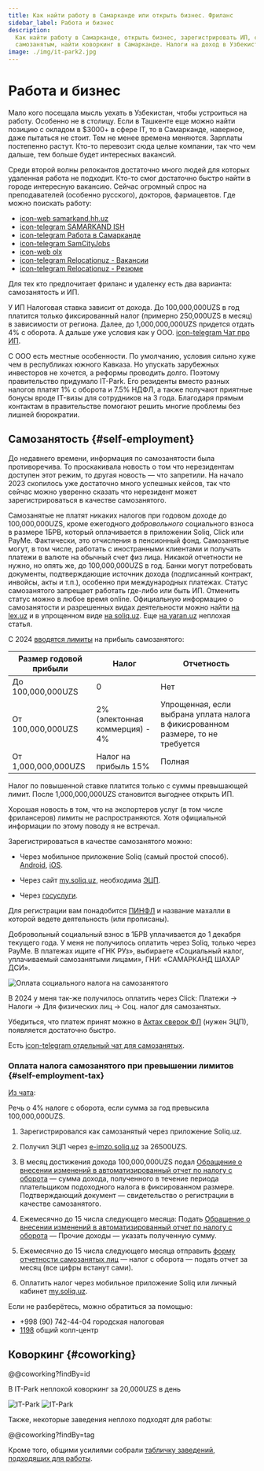 ```yaml
---
title: Как найти работу в Самарканде или открыть бизнес. Фриланс
sidebar_label: Работа и бизнес
description:
  Как найти работу в Самарканде, открыть бизнес, зарегистрировать ИП, стать
  самозанятым, найти коворкинг в Самарканде. Налоги на доход в Узбекистане.
image: ./img/it-park2.jpg
---
```


# Работа и бизнес

Мало кого посещала мысль уехать в Узбекистан, чтобы устроиться на работу.
Особенно не в столицу. Если в Ташкенте еще можно найти позицию с окладом в
$3000+ в сфере IT, то в Самарканде, наверное, даже пытаться не стоит. Тем не
менее времена меняются. Зарплаты постепенно растут. Кто-то перевозит сюда целые
компании, так что чем дальше, тем больше будет интересных вакансий.

Среди второй волны релокантов достаточно много людей для которых удаленная
работа не подходит. Кто-то смог достаточно быстро найти в городе интересную
вакансию. Сейчас огромный спрос на преподавателей (особенно русского), докторов,
фармацевтов. Где можно поискать работу:

- [icon-web samarkand.hh.uz](https://samarkand.hh.uz/)
- [icon-telegram SAMARKAND ISH](https://t.me/samarqand_rabota_ish)
- [icon-telegram Работа в Самарканде](https://t.me/samarkandvakansiya)
- [icon-telegram SamCityJobs](https://t.me/samcityjobs)
- [icon-web olx](https://www.olx.uz/d/rabota/samarkand/)
- [icon-telegram Relocationuz - Вакансии](https://t.me/+XfqwsMFvUBtlNzEy)
- [icon-telegram Relocationuz - Резюме](https://t.me/+mxhNi7eV-D41YmRi)

Для тех кто предпочитает фриланс и удаленку есть два варианта: самозанятость и
ИП.

У ИП Налоговая ставка зависит от дохода. До 100,000,000UZS в год платится только
фиксированный налог (примерно 250,000UZS в месяц) в зависимости от региона.
Далее, до 1,000,000,000UZS придется отдать 4% с оборота. А дальше уже условия
как у ООО. [icon-telegram Чат про ИП](https://t.me/YATT_UZ).

C ООО есть местные особенности. По умолчанию, условия сильно хуже чем в
республиках южного Кавказа. Но упускать зарубежных инвесторов не хочется, а
реформы проводить долго. Поэтому правительство придумало IT-Park. Его резиденты
вместо разных налогов платят 1% с оборота и 7.5% НДФЛ, а также получают приятные
бонусы вроде IT-визы для сотрудников на 3 года. Благодаря прямым контактам в
правительстве помогают решить многие проблемы без лишней бюрократии.

## Самозанятость {#self-employment}

До недавнего времени, информация по самозанятости была противоречива. То
проскакивала новость о том что нерезидентам доступен этот режим, то другая
новость — что запретили. На начало 2023 скопилось уже достаточно много успешных
кейсов, так что сейчас можно уверенно сказать что нерезидент может
зарегистрироваться в качестве самозанятого.

Самозанятые не платят никаких налогов при годовом доходе до 100,000,000UZS,
кроме ежегодного _добровольного_ социального взноса в размере 1БРВ, который
оплачивается в приложении Soliq, Click или PayMe. Фактически, это отчисления в
пенсионный фонд. Самозанятые могут, в том числе, работать с иностранными
клиентами и получать платежи в валюте на обычный счет физ лица. Никакой
отчетности не нужно, но опять же, до 100,000,000UZS в год. Банки могут
потребовать документы, подтверждающие источник дохода (подписанный контракт,
инвойсы, акты и т.п.), особенно при международных платежах. Статус самозанятого
запрещает работать где-либо или быть ИП. Отменить статус можно в любое время
online. Официальную информацию о самозанятости и разрешенных видах деятельности
можно найти [на lex.uz](https://lex.uz/docs/4849605) и в упрощенном виде
[на soliq.uz](https://soliq.uz/press-services/news/show/na-chto-obratit-vnimanie-pri-registratsii-v-kachestve-samozanyatogo?lang=ru).
Еще [на yaran.uz](https://yaran.uz/samozanyatye-lica-v-2021g/) неплохая статья.

С 2024 [вводятся лимиты](https://www.spot.uz/ru/2024/04/24/self-employed/) на
прибыль самозанятого:

| Размер годовой прибыли | Налог                          | Отчетность                                                                      |
| ---------------------- | ------------------------------ | ------------------------------------------------------------------------------- |
| До 100,000,000UZS      | 0                              | Нет                                                                             |
| От 100,000,000UZS      | 2% (электонная коммерция) - 4% | Упрощенная, если выбрана уплата налога в фикисрованном размере, то не требуется |
| От 1,000,000,000UZS    | Налог на прибыль 15%           | Полная                                                                          |

Налог по повышенной ставке платится только с суммы превышающей лимит. После
1,000,000,000UZS становится выгоднее открыть ИП.

Хорошая новость в том, что на экспортеров услуг (в том числе фрилансеров) лимиты
не распространяются. Хотя официальной информации по этому поводу я не встречал.

Зарегистрироваться в качестве самозанятого можно:

- Через мобильное приложение Soliq (самый простой способ).
  [Android](https://play.google.com/store/apps/details?id=uz.soliq.mobile),
  [iOS](https://apps.apple.com/uz/app/soliq/id1518038410).

- Через сайт [my.soliq.uz](https://my.soliq.uz/main/?lang=ru), необходима
  [ЭЦП](../services/government.md#e-signature).

- Через [госуслуги](https://my.gov.uz/ru/service/491).

Для регистрации вам понадобится [ПИНФЛ](../services/government.md#pinfl) и
название махалли в которой ведете деятельность (или прописаны).

Добровольный социальный взнос в 1БРВ уплачивается до 1 декабря текущего года. У
меня не получилось оплатить через Soliq, только через PayMe. В платежах ищите
«ГНК РУз», выбираете «Социальный налог, уплачиваемый самозанятыми лицами», ГНИ:
«САМАРКАНД ШАХАР ДСИ».

![Оплата социального налога на самозанятого](img/self-employment-tax.png)

В 2024 у меня так-же получилось оплатить через Click: Платежи → Налоги → Для
физических лиц → Соц. налог для самозанятых.

Убедиться, что платеж принят можно в
[Актах сверок ФЛ](https://my3.soliq.uz/remotes-services/kls/individual-act)
(нужен ЭЦП), появляется достаточно быстро.

Есть
[icon-telegram отдельный чат для самозанятых](https://t.me/self_employment_uz).

### Оплата налога самозанятого при превышении лимитов {#self-employment-tax}

[Из чата](https://t.me/c/1880763005/7117):

Речь о 4% налоге с оборота, если сумма за год превысила 100,000,000UZS.

1. Зарегистрировался как самозанятый через приложение Soliq.uz.

2. Получил ЭЦП через [e-imzo.soliq.uz](https://e-imzo.soliq.uz/) за 26500UZS.

3. В месяц достижения дохода 100,000,000UZS подал
   [Обращение о внесении изменений в автоматизированный отчет по налогу с оборота](https://my3.soliq.uz/remotes-services/tax-turnover/send-appeals)
   — cумма дохода, полученного в течение периода плательщиком подоходного налога
   в фиксированном размере. Подтверждающий документ — свидетельство о
   регистрации в качестве самозанятого.

4. Ежемесячно до 15 числа следующего месяца: Подать
   [Обращение о внесении изменений в автоматизированный отчет по налогу с оборота](https://my3.soliq.uz/remotes-services/tax-turnover/send-appeals)
   — Прочие доходы — указать полученную сумму.

5. Ежемесячно до 15 числа следующего месяца отправить
   [форму отчетности самозанятых лиц](https://my.soliq.uz/wefo4-clientui/catalog/ru/get/package_groups)
   — налог с оборота — подать отчет за месяц (все цифры встанут сами).

6. Оплатить налог через мобильное приложение Soliq или личный кабинет
   [my.soliq.uz](https://my.soliq.uz/main/?lang=ru).

Если не разберётесь, можно обратиться за помощью:

- +998 (90) 742-44-04 городская налоговая
- [1198](tel:1198) общий колл-центр

## Коворкинг {#coworking}

@@coworking?findBy=id

В IT-Park неплохой коворкинг за 20,000UZS в день

![IT-Park](img/it-park1.jpg) ![IT-Park](img/it-park2.jpg)

Также, некоторые заведения неплохо подходят для работы:

@@coworking?findBy=tag

Кроме того, общими усилиями собрали
[табличку заведений, подходящих для работы](https://docs.google.com/spreadsheets/d/1IWz5-XmvrCZNRc4jXp7Bm9ZA0JYWGPcFFAgN2wDXwQI/edit?usp=sharing).
